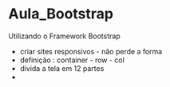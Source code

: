 # Aula_Bootstrap
Utilizando o Framework Bootstrap



- criar sites responsivos - não perde a forma
- definição : container - row - col  
- divida a tela em 12 partes
- 